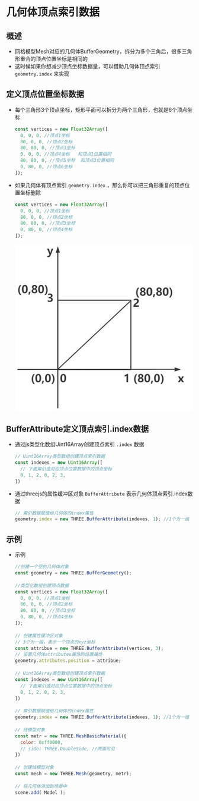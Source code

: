 # 几何体顶点索引数据

## 概述

+ 网格模型Mesh对应的几何体BufferGeometry，拆分为多个三角后，很多三角形重合的顶点位置坐标是相同的
+ 这时候如果你想减少顶点坐标数据量，可以借助几何体顶点索引 `geometry.index` 来实现

## 定义顶点位置坐标数据

+ 每个三角形3个顶点坐标，矩形平面可以拆分为两个三角形，也就是6个顶点坐标

  ```js
  const vertices = new Float32Array([
    0, 0, 0, //顶点1坐标
    80, 0, 0, //顶点2坐标
    80, 80, 0, //顶点3坐标
    0, 0, 0, //顶点4坐标   和顶点1位置相同
    80, 80, 0, //顶点5坐标  和顶点3位置相同
    0, 80, 0, //顶点6坐标
  ]);
  ```

+ 如果几何体有顶点索引 `geometry.index` ，那么你可以把三角形重复的顶点位置坐标删除

  ```js
  const vertices = new Float32Array([
    0, 0, 0, //顶点1坐标
    80, 0, 0, //顶点2坐标
    80, 80, 0, //顶点3坐标
    0, 80, 0, //顶点4坐标
  ]);
  ```

  ![顶点索引](./images/顶点索引.jpg)

## BufferAttribute定义顶点索引.index数据

+ 通过js类型化数组Uint16Array创建顶点索引 `.index` 数据

  ```js
  // Uint16Array类型数组创建顶点索引数据
  const indexes = new Uint16Array([
    // 下面索引值对应顶点位置数据中的顶点坐标
    0, 1, 2, 0, 2, 3,
  ])
  ```

+ 通过threejs的属性缓冲区对象 `BufferAttribute` 表示几何体顶点索引.index数据

  ```js
  // 索引数据赋值给几何体的index属性
  geometry.index = new THREE.BufferAttribute(indexes, 1); //1个为一组
  ```

## 示例

+ 示例

  ```js
  //创建一个空的几何体对象
  const geometry = new THREE.BufferGeometry();

  //类型化数组创建顶点数据
  const vertices = new Float32Array([
    0, 0, 0, //顶点1坐标
    80, 0, 0, //顶点2坐标
    80, 80, 0, //顶点3坐标
    0, 80, 0, //顶点4坐标
  ]);

  // 创建属性缓冲区对象
  // 3个为一组，表示一个顶点的xyz坐标
  const attribue = new THREE.BufferAttribute(vertices, 3);
  // 设置几何体attributes属性的位置属性
  geometry.attributes.position = attribue;

  // Uint16Array类型数组创建顶点索引数据
  const indexes = new Uint16Array([
    // 下面索引值对应顶点位置数据中的顶点坐标
    0, 1, 2, 0, 2, 3,
  ])

  // 索引数据赋值给几何体的index属性
  geometry.index = new THREE.BufferAttribute(indexes, 1); //1个为一组

  // 线模型对象
  const metr = new THREE.MeshBasicMaterial({
    color: 0xff0000,
    // side: THREE.DoubleSide, //两面可见
  })

  // 创建线模型对象
  const mesh = new THREE.Mesh(geometry, metr);

  // 将几何体添加到场景中
  scene.add( Model );
  ```


